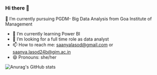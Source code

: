 ### Hi there 👋

🔭 I’m currently pursuing PGDM- Big Data Analysis from Goa Institute of Management
- 🌱 I’m currently learning Power BI 
- 👯 I’m looking for a full time role as data analyst
- 📫 How to reach me: saanyalasod@gmail.com or saanya.lasod24b@gim.ac.in
- 😄 Pronouns: she/her

![Anurag's GitHub stats](https://github-readme-stats.vercel.app/api?username=saanyalasod&show_icons=true&theme=onedark)

<!--
**saanyalasod/saanyalasod** is a ✨ _special_ ✨ repository because its `README.md` (this file) appears on your GitHub profile.

Here are some ideas to get you started:

- 🔭 I’m currently working on ...
- 🌱 I’m currently learning ...
- 👯 I’m looking to collaborate on ...
- 🤔 I’m looking for help with ...
- 💬 Ask me about ...
- 📫 How to reach me: ...
- 😄 Pronouns: ...
- ⚡ Fun fact: ...
-->
